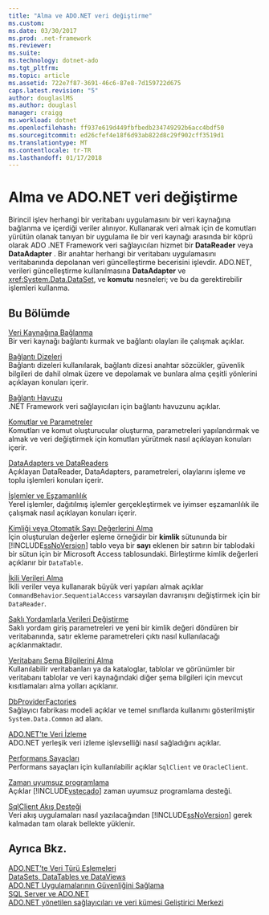 ```yaml
---
title: "Alma ve ADO.NET veri değiştirme"
ms.custom: 
ms.date: 03/30/2017
ms.prod: .net-framework
ms.reviewer: 
ms.suite: 
ms.technology: dotnet-ado
ms.tgt_pltfrm: 
ms.topic: article
ms.assetid: 722e7f87-3691-46c6-87e8-7d159722d675
caps.latest.revision: "5"
author: douglaslMS
ms.author: douglasl
manager: craigg
ms.workload: dotnet
ms.openlocfilehash: ff937e619d449fbfbedb234749292b6acc4bdf50
ms.sourcegitcommit: ed26cfef4e18f6d93ab822d8c29f902cff3519d1
ms.translationtype: MT
ms.contentlocale: tr-TR
ms.lasthandoff: 01/17/2018
---
```

# <a name="retrieving-and-modifying-data-in-adonet"></a>Alma ve ADO.NET veri değiştirme
Birincil işlev herhangi bir veritabanı uygulamasını bir veri kaynağına bağlanma ve içerdiği veriler alınıyor. Kullanarak veri almak için de komutları yürütün olanak tanıyan bir uygulama ile bir veri kaynağı arasında bir köprü olarak ADO .NET Framework veri sağlayıcıları hizmet bir **DataReader** veya **DataAdapter** . Bir anahtar herhangi bir veritabanı uygulamasını veritabanında depolanan veri güncelleştirme becerisini işlevdir. ADO.NET, verileri güncelleştirme kullanılmasına **DataAdapter** ve <xref:System.Data.DataSet>, ve **komutu** nesneleri; ve bu da gerektirebilir işlemleri kullanma.  
  
## <a name="in-this-section"></a>Bu Bölümde  
 [Veri Kaynağına Bağlanma](../../../../docs/framework/data/adonet/connecting-to-a-data-source.md)  
 Bir veri kaynağı bağlantı kurmak ve bağlantı olayları ile çalışmak açıklar.  
  
 [Bağlantı Dizeleri](../../../../docs/framework/data/adonet/connection-strings.md)  
 Bağlantı dizeleri kullanılarak, bağlantı dizesi anahtar sözcükler, güvenlik bilgileri de dahil olmak üzere ve depolamak ve bunlara alma çeşitli yönlerini açıklayan konuları içerir.  
  
 [Bağlantı Havuzu](../../../../docs/framework/data/adonet/connection-pooling.md)  
 .NET Framework veri sağlayıcıları için bağlantı havuzunu açıklar.  
  
 [Komutlar ve Parametreler](../../../../docs/framework/data/adonet/commands-and-parameters.md)  
 Komutları ve komut oluşturucular oluşturma, parametreleri yapılandırmak ve almak ve veri değiştirmek için komutları yürütmek nasıl açıklayan konuları içerir.  
  
 [DataAdapters ve DataReaders](../../../../docs/framework/data/adonet/dataadapters-and-datareaders.md)  
 Açıklayan DataReader, DataAdapters, parametreleri, olaylarını işleme ve toplu işlemleri konuları içerir.  
  
 [İşlemler ve Eşzamanlılık](../../../../docs/framework/data/adonet/transactions-and-concurrency.md)  
 Yerel işlemler, dağıtılmış işlemler gerçekleştirmek ve iyimser eşzamanlılık ile çalışmak nasıl açıklayan konuları içerir.  
  
 [Kimliği veya Otomatik Sayı Değerlerini Alma](../../../../docs/framework/data/adonet/retrieving-identity-or-autonumber-values.md)  
 İçin oluşturulan değerler eşleme örneğidir bir **kimlik** sütununda bir [!INCLUDE[ssNoVersion](../../../../includes/ssnoversion-md.md)] tablo veya bir **sayı** eklenen bir satırın bir tablodaki bir sütun için bir Microsoft Access tablosundaki. Birleştirme kimlik değerleri açıklanır bir `DataTable`.  
  
 [İkili Verileri Alma](../../../../docs/framework/data/adonet/retrieving-binary-data.md)  
 İkili veriler veya kullanarak büyük veri yapıları almak açıklar `CommandBehavior`.`SequentialAccess` varsayılan davranışını değiştirmek için bir `DataReader`.  
  
 [Saklı Yordamlarla Verileri Değiştirme](../../../../docs/framework/data/adonet/modifying-data-with-stored-procedures.md)  
 Saklı yordam giriş parametreleri ve yeni bir kimlik değeri döndüren bir veritabanında, satır ekleme parametreleri çıktı nasıl kullanılacağı açıklanmaktadır.  
  
 [Veritabanı Şema Bilgilerini Alma](../../../../docs/framework/data/adonet/retrieving-database-schema-information.md)  
 Kullanılabilir veritabanları ya da kataloglar, tablolar ve görünümler bir veritabanı tablolar ve veri kaynağındaki diğer şema bilgileri için mevcut kısıtlamaları alma yolları açıklanır.  
  
 [DbProviderFactories](../../../../docs/framework/data/adonet/dbproviderfactories.md)  
 Sağlayıcı fabrikası modeli açıklar ve temel sınıflarda kullanımı gösterilmiştir `System.Data.Common` ad alanı.  
  
 [ADO.NET’te Veri İzleme](../../../../docs/framework/data/adonet/data-tracing.md)  
 ADO.NET yerleşik veri izleme işlevselliği nasıl sağladığını açıklar.  
  
 [Performans Sayaçları](../../../../docs/framework/data/adonet/performance-counters.md)  
 Performans sayaçları için kullanılabilir açıklar `SqlClient` ve `OracleClient`.  
  
 [Zaman uyumsuz programlama](../../../../docs/framework/data/adonet/asynchronous-programming.md)  
 Açıklar [!INCLUDE[vstecado](../../../../includes/vstecado-md.md)] zaman uyumsuz programlama desteği.  
  
 [SqlClient Akış Desteği](../../../../docs/framework/data/adonet/sqlclient-streaming-support.md)  
 Veri akış uygulamaları nasıl yazılacağından [!INCLUDE[ssNoVersion](../../../../includes/ssnoversion-md.md)] gerek kalmadan tam olarak bellekte yüklenir.  
  
## <a name="see-also"></a>Ayrıca Bkz.  
 [ADO.NET’te Veri Türü Eşlemeleri](../../../../docs/framework/data/adonet/data-type-mappings-in-ado-net.md)  
 [DataSets, DataTables ve DataViews](../../../../docs/framework/data/adonet/dataset-datatable-dataview/index.md)  
 [ADO.NET Uygulamalarının Güvenliğini Sağlama](../../../../docs/framework/data/adonet/securing-ado-net-applications.md)  
 [SQL Server ve ADO.NET](../../../../docs/framework/data/adonet/sql/index.md)  
 [ADO.NET yönetilen sağlayıcıları ve veri kümesi Geliştirici Merkezi](http://go.microsoft.com/fwlink/?LinkId=217917)
